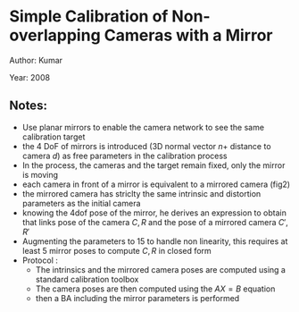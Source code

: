 # Simple Calibration of Non-overlapping Cameras with a Mirror

Author: Kumar

Year: 2008

Notes:
---

* Use planar mirrors to enable the camera network to see the same calibration target
* the 4 DoF of mirrors is introduced (3D normal vector $n$+ distance to camera $d$) as free parameters in the calibration process
* In the process, the cameras and the target remain fixed, only the mirror is moving
* each camera in front of a mirror is equivalent to a mirrored camera (fig2)
* the mirrored camera has striclty the same intrinsic and distortion parameters as the initial camera
* knowing the 4dof pose of the mirror, he derives an expression to obtain that links pose of the camera $C, R$ and the pose of a mirrored camera $C', R'$
* Augmenting the parameters to 15 to handle non linearity, this requires at least 5 mirror poses to compute $C, R$ in closed form
* Protocol :
    * The intrinsics and the mirrored camera poses are computed using a standard calibration toolbox
    * The camera poses are then computed using the $AX = B$ equation  
    * then a BA including the mirror parameters is performed